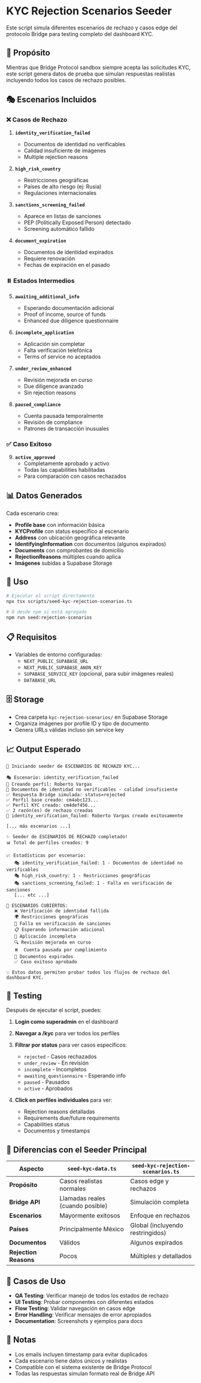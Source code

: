 # KYC Rejection Scenarios Seeder

Este script simula diferentes escenarios de rechazo y casos edge del protocolo Bridge para testing completo del dashboard KYC.

## 🎯 Propósito

Mientras que Bridge Protocol sandbox siempre acepta las solicitudes KYC, este script genera datos de prueba que simulan respuestas realistas incluyendo todos los casos de rechazo posibles.

## 🎭 Escenarios Incluidos

### ❌ Casos de Rechazo

1. **`identity_verification_failed`**

   - Documentos de identidad no verificables
   - Calidad insuficiente de imágenes
   - Multiple rejection reasons

2. **`high_risk_country`**

   - Restricciones geográficas
   - Países de alto riesgo (ej: Rusia)
   - Regulaciones internacionales

3. **`sanctions_screening_failed`**

   - Aparece en listas de sanciones
   - PEP (Politically Exposed Person) detectado
   - Screening automático fallido

4. **`document_expiration`**
   - Documentos de identidad expirados
   - Requiere renovación
   - Fechas de expiración en el pasado

### ⏸️ Estados Intermedios

5. **`awaiting_additional_info`**

   - Esperando documentación adicional
   - Proof of income, source of funds
   - Enhanced due diligence questionnaire

6. **`incomplete_application`**

   - Aplicación sin completar
   - Falta verificación telefónica
   - Terms of service no aceptados

7. **`under_review_enhanced`**

   - Revisión mejorada en curso
   - Due diligence avanzado
   - Sin rejection reasons

8. **`paused_compliance`**
   - Cuenta pausada temporalmente
   - Revisión de compliance
   - Patrones de transacción inusuales

### ✅ Caso Exitoso

9. **`active_approved`**
   - Completamente aprobado y activo
   - Todas las capabilities habilitadas
   - Para comparación con casos rechazados

## 📊 Datos Generados

Cada escenario crea:

- **Profile base** con información básica
- **KYCProfile** con status específico al escenario
- **Address** con ubicación geográfica relevante
- **IdentifyingInformation** con documentos (algunos expirados)
- **Documents** con comprobantes de domicilio
- **RejectionReasons** múltiples cuando aplica
- **Imágenes** subidas a Supabase Storage

## 🚀 Uso

```bash
# Ejecutar el script directamente
npx tsx scripts/seed-kyc-rejection-scenarios.ts

# O desde npm si está agregado
npm run seed:rejection-scenarios
```

## 📋 Requisitos

- Variables de entorno configuradas:
  - `NEXT_PUBLIC_SUPABASE_URL`
  - `NEXT_PUBLIC_SUPABASE_ANON_KEY`
  - `SUPABASE_SERVICE_KEY` (opcional, para subir imágenes reales)
  - `DATABASE_URL`

## 🗄️ Storage

- Crea carpeta `kyc-rejection-scenarios/` en Supabase Storage
- Organiza imágenes por profile ID y tipo de documento
- Genera URLs válidas incluso sin service key

## 📈 Output Esperado

```
🚀 Iniciando seeder de ESCENARIOS DE RECHAZO KYC...

🎭 Escenario: identity_verification_failed
👤 Creando perfil: Roberto Vargas
📝 Documentos de identidad no verificables - calidad insuficiente
✅ Respuesta Bridge simulada: status=rejected
✅ Perfil base creado: cm4abc123...
✅ Perfil KYC creado: cm4def456...
✅ 2 razón(es) de rechazo creadas
🎉 identity_verification_failed: Roberto Vargas creado exitosamente

[... más escenarios ...]

✨ Seeder de ESCENARIOS DE RECHAZO completado!
📊 Total de perfiles creados: 9

📈 Estadísticas por escenario:
   🎭 identity_verification_failed: 1 - Documentos de identidad no verificables
   🎭 high_risk_country: 1 - Restricciones geográficas
   🎭 sanctions_screening_failed: 1 - Falla en verificación de sanciones
   [... etc ...]

🎯 ESCENARIOS CUBIERTOS:
   ❌ Verificación de identidad fallida
   🌍 Restricciones geográficas
   🚫 Falla en verificación de sanciones
   📋 Esperando información adicional
   📝 Aplicación incompleta
   🔍 Revisión mejorada en curso
   ⏸️  Cuenta pausada por cumplimiento
   📄 Documentos expirados
   ✅ Caso exitoso aprobado

💡 Estos datos permiten probar todos los flujos de rechazo del dashboard KYC.
```

## 🧪 Testing

Después de ejecutar el script, puedes:

1. **Login como superadmin** en el dashboard
2. **Navegar a /kyc** para ver todos los perfiles
3. **Filtrar por status** para ver casos específicos:

   - `rejected` - Casos rechazados
   - `under_review` - En revisión
   - `incomplete` - Incompletos
   - `awaiting_questionnaire` - Esperando info
   - `paused` - Pausados
   - `active` - Aprobados

4. **Click en perfiles individuales** para ver:
   - Rejection reasons detalladas
   - Requirements due/future requirements
   - Capabilities status
   - Documentos y timestamps

## 🔄 Diferencias con el Seeder Principal

| Aspecto               | `seed-kyc-data.ts`               | `seed-kyc-rejection-scenarios.ts` |
| --------------------- | -------------------------------- | --------------------------------- |
| **Propósito**         | Casos realistas normales         | Casos edge y rechazos             |
| **Bridge API**        | Llamadas reales (cuando posible) | Simulación completa               |
| **Escenarios**        | Mayormente exitosos              | Enfoque en rechazos               |
| **Países**            | Principalmente México            | Global (incluyendo restringidos)  |
| **Documentos**        | Válidos                          | Algunos expirados                 |
| **Rejection Reasons** | Pocos                            | Múltiples y detallados            |

## 🎯 Casos de Uso

- **QA Testing**: Verificar manejo de todos los estados de rechazo
- **UI Testing**: Probar componentes con diferentes estados
- **Flow Testing**: Validar navegación en casos edge
- **Error Handling**: Verificar mensajes de error apropiados
- **Documentation**: Screenshots y ejemplos para docs

## 📝 Notas

- Los emails incluyen timestamp para evitar duplicados
- Cada escenario tiene datos únicos y realistas
- Compatible con el sistema existente de Bridge Protocol
- Todas las respuestas simulan formato real de Bridge API
